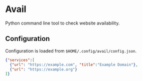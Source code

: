 # Avail
Python command line tool to check website availability.

## Configuration
Configuration is loaded from `$HOME/.config/avail/config.json`.

```json
{"services":[
  {"url": "https://example.com", "title":"Example Domain"},
  {"url": "https://example.org"}
]}
```
